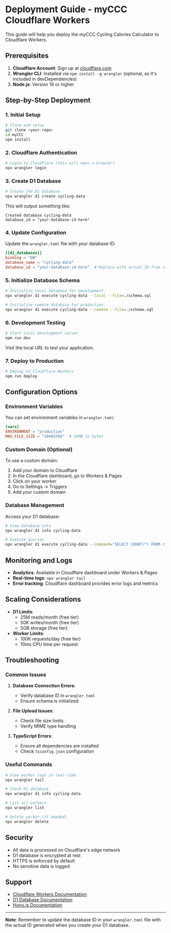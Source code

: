 # Deployment Guide - myCCC Cloudflare Workers

This guide will help you deploy the myCCC Cycling Calories Calculator to Cloudflare Workers.

## Prerequisites

1. **Cloudflare Account**: Sign up at [cloudflare.com](https://cloudflare.com)
2. **Wrangler CLI**: Installed via `npm install -g wrangler` (optional, as it's included in devDependencies)
3. **Node.js**: Version 18 or higher

## Step-by-Step Deployment

### 1. Initial Setup

```bash
# Clone and setup
git clone <your-repo>
cd myCCC
npm install
```

### 2. Cloudflare Authentication

```bash
# Login to Cloudflare (this will open a browser)
npx wrangler login
```

### 3. Create D1 Database

```bash
# Create the D1 database
npx wrangler d1 create cycling-data
```

This will output something like:
```
Created database cycling-data
database_id = "your-database-id-here"
```

### 4. Update Configuration

Update the `wrangler.toml` file with your database ID:

```toml
[[d1_databases]]
binding = "DB"
database_name = "cycling-data"
database_id = "your-database-id-here"  # Replace with actual ID from step 3
```

### 5. Initialize Database Schema

```bash
# Initialize local database for development
npx wrangler d1 execute cycling-data --local --file=./schema.sql

# Initialize remote database for production
npx wrangler d1 execute cycling-data --remote --file=./schema.sql
```

### 6. Development Testing

```bash
# Start local development server
npm run dev
```

Visit the local URL to test your application.

### 7. Deploy to Production

```bash
# Deploy to Cloudflare Workers
npm run deploy
```

## Configuration Options

### Environment Variables

You can set environment variables in `wrangler.toml`:

```toml
[vars]
ENVIRONMENT = "production"
MAX_FILE_SIZE = "10485760"  # 10MB in bytes
```

### Custom Domain (Optional)

To use a custom domain:

1. Add your domain to Cloudflare
2. In the Cloudflare dashboard, go to Workers & Pages
3. Click on your worker
4. Go to Settings → Triggers
5. Add your custom domain

### Database Management

Access your D1 database:

```bash
# View database info
npx wrangler d1 info cycling-data

# Execute queries
npx wrangler d1 execute cycling-data --command="SELECT COUNT(*) FROM rides"
```

## Monitoring and Logs

- **Analytics**: Available in Cloudflare dashboard under Workers & Pages
- **Real-time logs**: `npx wrangler tail`
- **Error tracking**: Cloudflare dashboard provides error logs and metrics

## Scaling Considerations

- **D1 Limits**: 
  - 25M reads/month (free tier)
  - 50K writes/month (free tier)
  - 5GB storage (free tier)
- **Worker Limits**:
  - 100K requests/day (free tier)
  - 10ms CPU time per request

## Troubleshooting

### Common Issues

1. **Database Connection Errors**:
   - Verify database ID in `wrangler.toml`
   - Ensure schema is initialized

2. **File Upload Issues**:
   - Check file size limits
   - Verify MIME type handling

3. **TypeScript Errors**:
   - Ensure all dependencies are installed
   - Check `tsconfig.json` configuration

### Useful Commands

```bash
# View worker logs in real-time
npx wrangler tail

# Check D1 database
npx wrangler d1 info cycling-data

# List all workers
npx wrangler list

# Delete worker (if needed)
npx wrangler delete
```

## Security

- All data is processed on Cloudflare's edge network
- D1 database is encrypted at rest
- HTTPS is enforced by default
- No sensitive data is logged

## Support

- [Cloudflare Workers Documentation](https://developers.cloudflare.com/workers/)
- [D1 Database Documentation](https://developers.cloudflare.com/d1/)
- [Hono.js Documentation](https://hono.dev/)

---

**Note**: Remember to update the database ID in your `wrangler.toml` file with the actual ID generated when you create your D1 database.